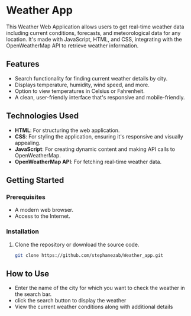 # Weather App

This Weather Web Application allows users to get real-time weather data including current conditions, forecasts, and meteorological data for any location. It's made with JavaScript, HTML, and CSS, integrating with the OpenWeatherMap API to retrieve weather information.

## Features

- Search functionality for finding current weather details by city.
- Displays temperature, humidity, wind speed, and more.
- Option to view temperatures in Celsius or Fahrenheit.
- A clean, user-friendly interface that's responsive and mobile-friendly.

## Technologies Used

- **HTML**: For structuring the web application.
- **CSS**: For styling the application, ensuring it's responsive and visually appealing.
- **JavaScript**: For creating dynamic content and making API calls to OpenWeatherMap.
- **OpenWeatherMap API**: For fetching real-time weather data.

## Getting Started

### Prerequisites

- A modern web browser.
- Access to the Internet.

### Installation

1. Clone the repository or download the source code.
   ```bash
   git clone https://github.com/stephanezab/Weather_app.git

## How to Use

- Enter the name of the city for which you want to check the weather in the search bar.
- click the search button to display the weather
- View the current weather conditions along with additional details
